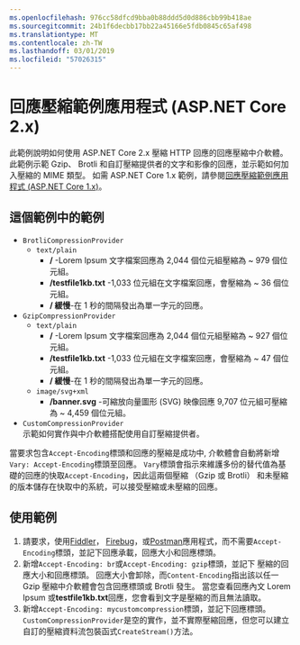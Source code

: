 ```yaml
---
ms.openlocfilehash: 976cc58dfcd9bba0b88ddd5d0d886cbb99b418ae
ms.sourcegitcommit: 24b1f6decbb17bb22a45166e5fdb0845c65af498
ms.translationtype: MT
ms.contentlocale: zh-TW
ms.lasthandoff: 03/01/2019
ms.locfileid: "57026315"
---
```

# <a name="response-compression-sample-application-aspnet-core-2x"></a>回應壓縮範例應用程式 (ASP.NET Core 2.x)

此範例說明如何使用 ASP.NET Core 2.x 壓縮 HTTP 回應的回應壓縮中介軟體。 此範例示範 Gzip、 Brotli 和自訂壓縮提供者的文字和影像的回應，並示範如何加入壓縮的 MIME 類型。 如需 ASP.NET Core 1.x 範例，請參閱[回應壓縮範例應用程式 (ASP.NET Core 1.x)](https://github.com/aspnet/Docs/tree/master/aspnetcore/performance/response-compression/samples/1.x)。

## <a name="examples-in-this-sample"></a>這個範例中的範例

* `BrotliCompressionProvider`
  * `text/plain`
    * **/** -Lorem Ipsum 文字檔案回應為 2,044 個位元組壓縮為 ~ 979 個位元組。
    * **/testfile1kb.txt** -1,033 位元組在文字檔案回應，會壓縮為 ~ 36 個位元組。
    * **/ 緩慢**-在 1 秒的間隔發出為單一字元的回應。
* `GzipCompressionProvider`
  * `text/plain`
    * **/** -Lorem Ipsum 文字檔案回應為 2,044 個位元組壓縮為 ~ 927 個位元組。
    * **/testfile1kb.txt** -1,033 位元組在文字檔案回應，會壓縮為 ~ 47 個位元組。
    * **/ 緩慢**-在 1 秒的間隔發出為單一字元的回應。
  * `image/svg+xml`
    * **/banner.svg** -可縮放向量圖形 (SVG) 映像回應 9,707 位元組可壓縮為 ~ 4,459 個位元組。
* `CustomCompressionProvider`<br>示範如何實作與中介軟體搭配使用自訂壓縮提供者。

當要求包含`Accept-Encoding`標頭和回應的壓縮是成功中, 介軟體會自動將新增`Vary: Accept-Encoding`標頭至回應。 `Vary`標頭會指示來維護多份的替代值為基礎的回應的快取`Accept-Encoding`，因此這兩個壓縮 （Gzip 或 Brotli） 和未壓縮的版本儲存在快取中的系統，可以接受壓縮或未壓縮的回應。

## <a name="use-the-sample"></a>使用範例

1. 請要求，使用[Fiddler](http://www.telerik.com/fiddler)， [Firebug](http://getfirebug.com/)，或[Postman](https://www.getpostman.com/)應用程式，而不需要`Accept-Encoding`標頭，並記下回應承載，回應大小和回應標頭。
1. 新增`Accept-Encoding: br`或`Accept-Encoding: gzip`標頭，並記下 壓縮的回應大小和回應標頭。 回應大小會卸除，而`Content-Encoding`指出該以任一 Gzip 壓縮中介軟體會包含回應標頭或 Brotli 發生。 當您查看回應內文 Lorem Ipsum 或**testfile1kb.txt**回應，您會看到文字是壓縮的而且無法讀取。
1. 新增`Accept-Encoding: mycustomcompression`標頭，並記下回應標頭。 `CustomCompressionProvider`是空的實作，並不實際壓縮回應，但您可以建立自訂的壓縮資料流包裝函式`CreateStream()`方法。
